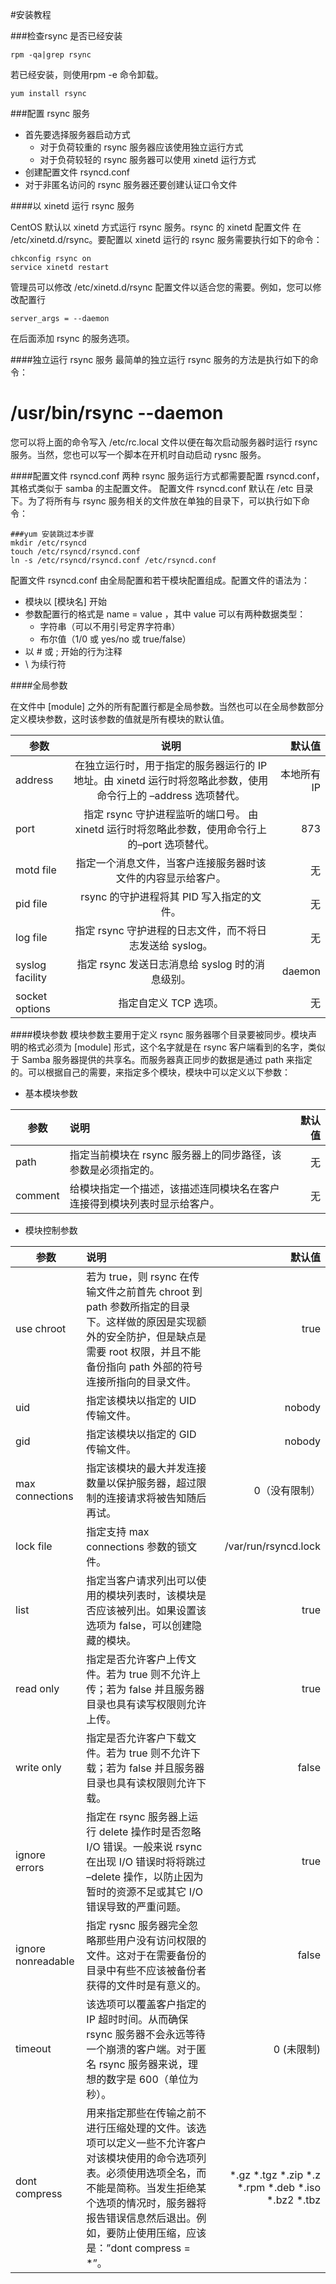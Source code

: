 #安装教程

###检查rsync 是否已经安装

```
rpm -qa|grep rsync
```

若已经安装，则使用rpm -e 命令卸载。

```
yum install rsync
```

###配置 rsync 服务
* 首先要选择服务器启动方式
	* 对于负荷较重的 rsync 服务器应该使用独立运行方式
	* 对于负荷较轻的 rsync 服务器可以使用 xinetd 运行方式
* 创建配置文件 rsyncd.conf
* 对于非匿名访问的 rsync 服务器还要创建认证口令文件

####以 xinetd 运行 rsync 服务

CentOS 默认以 xinetd 方式运行 rsync 服务。rsync 的 xinetd 配置文件
在 /etc/xinetd.d/rsync。要配置以 xinetd 运行的 rsync 服务需要执行如下的命令：

```
chkconfig rsync on
service xinetd restart
```

管理员可以修改 /etc/xinetd.d/rsync 配置文件以适合您的需要。例如，您可以修改配置行

```
server_args = --daemon
```
在后面添加 rsync 的服务选项。

####独立运行 rsync 服务
最简单的独立运行 rsync 服务的方法是执行如下的命令：
# /usr/bin/rsync --daemon

您可以将上面的命令写入 /etc/rc.local 文件以便在每次启动服务器时运行 rsync 服务。当然，您也可以写一个脚本在开机时自动启动 rysnc 服务。

####配置文件 rsyncd.conf
两种 rsync 服务运行方式都需要配置 rsyncd.conf，其格式类似于 samba 的主配置文件。
配置文件 rsyncd.conf 默认在 /etc 目录下。为了将所有与 rsync 服务相关的文件放在单独的目录下，可以执行如下命令：


```
###yum 安装跳过本步骤
mkdir /etc/rsyncd
touch /etc/rsyncd/rsyncd.conf
ln -s /etc/rsyncd/rsyncd.conf /etc/rsyncd.conf
```

配置文件 rsyncd.conf 由全局配置和若干模块配置组成。配置文件的语法为：

* 模块以 [模块名] 开始
* 参数配置行的格式是 name = value ，其中 value 可以有两种数据类型：
	* 字符串（可以不用引号定界字符串）
	*	布尔值（1/0 或 yes/no 或 true/false）
* 以 # 或 ; 开始的行为注释
* \ 为续行符

####全局参数

在文件中 [module] 之外的所有配置行都是全局参数。当然也可以在全局参数部分定义模块参数，这时该参数的值就是所有模块的默认值。

| 参数 |	说明	| 默认值 |
| ------------- |:-------------:| -----:|
|address	 |在独立运行时，用于指定的服务器运行的 IP 地址。由 xinetd 运行时将忽略此参数，使用命令行上的 –address 选项替代。|	本地所有IP|
|port|	指定 rsync 守护进程监听的端口号。 由 xinetd 运行时将忽略此参数，使用命令行上的–port 选项替代。	|873|
|motd file|	指定一个消息文件，当客户连接服务器时该文件的内容显示给客户。|	无|
|pid file|	rsync 的守护进程将其 PID 写入指定的文件。|	无|
|log file|	指定 rsync 守护进程的日志文件，而不将日志发送给 syslog。	|无|
|syslog facility|	指定 rsync 发送日志消息给 syslog 时的消息级别。	|daemon|
|socket options	|指定自定义 TCP 选项。	|无|

####模块参数
模块参数主要用于定义 rsync 服务器哪个目录要被同步。模块声明的格式必须为 [module] 形式，这个名字就是在 rsync 客户端看到的名字，类似于 Samba 服务器提供的共享名。而服务器真正同步的数据是通过 path 来指定的。可以根据自己的需要，来指定多个模块，模块中可以定义以下参数：

* 基本模块参数

|参数	|说明	|默认值|
| ------------- |:-------------| -----:|
|path	|指定当前模块在 rsync 服务器上的同步路径，该参数是必须指定的。	|无|
|comment|给模块指定一个描述，该描述连同模块名在客户连接得到模块列表时显示给客户。|	无|


* 模块控制参数

|参数	|说明	|默认值|
| ------------- |:-------------| -----:|
|use chroot	|若为 true，则 rsync 在传输文件之前首先 chroot 到 path 参数所指定的目录下。这样做的原因是实现额外的安全防护，但是缺点是需要 root 权限，并且不能备份指向 path 外部的符号连接所指向的目录文件。	|true|
|uid	|指定该模块以指定的 UID 传输文件。|	nobody|
|gid	|指定该模块以指定的 GID 传输文件。	|nobody|
|max connections|	指定该模块的最大并发连接数量以保护服务器，超过限制的连接请求将被告知随后再试。	|0（没有限制）|
|lock file	|指定支持 max connections 参数的锁文件。	|/var/run/rsyncd.lock|
|list	|指定当客户请求列出可以使用的模块列表时，该模块是否应该被列出。如果设置该选项为 false，可以创建隐藏的模块。|	true|
|read only	|指定是否允许客户上传文件。若为 true 则不允许上传；若为 false 并且服务器目录也具有读写权限则允许上传。	|true|
|write only	|指定是否允许客户下载文件。若为 true 则不允许下载；若为 false 并且服务器目录也具有读权限则允许下载。	|false|
|ignore errors	|指定在 rsync 服务器上运行 delete 操作时是否忽略 I/O 错误。一般来说 rsync 在出现 I/O 错误时将将跳过 –delete 操作，以防止因为暂时的资源不足或其它 I/O 错误导致的严重问题。	|true|
|ignore nonreadable	|指定 rysnc 服务器完全忽略那些用户没有访问权限的文件。这对于在需要备份的目录中有些不应该被备份者获得的文件时是有意义的。|	false|
|timeout	|该选项可以覆盖客户指定的 IP 超时时间。从而确保 rsync 服务器不会永远等待一个崩溃的客户端。对于匿名 rsync 服务器来说，理想的数字是 600（单位为秒）。	|0 (未限制)|
|dont compress	|用来指定那些在传输之前不进行压缩处理的文件。该选项可以定义一些不允许客户对该模块使用的命令选项列表。必须使用选项全名，而不能是简称。当发生拒绝某个选项的情况时，服务器将报告错误信息然后退出。例如，要防止使用压缩，应该是：”dont compress = *”。|	*.gz *.tgz *.zip *.z *.rpm *.deb *.iso *.bz2 *.tbz|

